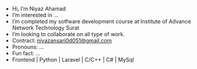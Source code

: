 - Hi, I’m Niyaz Ahamad 
- I’m interested in ...
- I’m completed my sotfware development course at Institute of Advance Network Technology Surat
- I’m looking to collaborate on all type of work.
- Contract: niyazansari0d051@gmail.com 
- Pronouns: ...
- Fun fact: ...
- Frontend | Python | Laravel | C/C++ | C# | MySql 
<!---
niyaz051/niyaz051 is a ✨ special ✨ repository because its `README.md` (this file) appears on your GitHub profile.
You can click the Preview link to take a look at your changes.
--->
